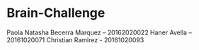 # Brain-Challenge
Paola Natasha Becerra Marquez – 20162020022
Haner Avella – 20161020071
Christian Ramirez - 20161020093 

